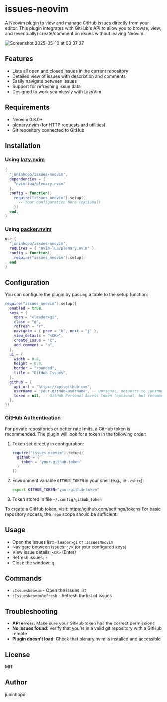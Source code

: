 # issues-neovim

A Neovim plugin to view and manage GitHub issues directly from your editor. This plugin integrates with GitHub's API to allow you to browse, view, and (eventually) create/comment on issues without leaving Neovim.

![Screenshot 2025-05-10 at 03 37 27](https://github.com/user-attachments/assets/ad670d2f-c7b0-4a0f-bc90-ba61a730da23)

## Features

- Lists all open and closed issues in the current repository
- Detailed view of issues with description and comments
- Easily navigate between issues
- Support for refreshing issue data
- Designed to work seamlessly with LazyVim

## Requirements

- Neovim 0.8.0+
- [plenary.nvim](https://github.com/nvim-lua/plenary.nvim) (for HTTP requests and utilities)
- Git repository connected to GitHub

## Installation

### Using [lazy.nvim](https://github.com/folke/lazy.nvim)

```lua
{
  "juninhopo/issues-neovim",
  dependencies = {
    "nvim-lua/plenary.nvim"
  },
  config = function()
    require("issues_neovim").setup({
      -- Your configuration here (optional)
    })
  end,
}
```

### Using [packer.nvim](https://github.com/wbthomason/packer.nvim)

```lua
use {
  "juninhopo/issues-neovim",
  requires = { "nvim-lua/plenary.nvim" },
  config = function()
    require("issues_neovim").setup()
  end
}
```

## Configuration

You can configure the plugin by passing a table to the setup function:

```lua
require("issues_neovim").setup({
  enabled = true,
  keys = {
    open = "<leader>gi",
    close = "q",
    refresh = "r",
    navigate = { prev = "k", next = "j" },
    view_details = "<CR>",
    create_issue = "c",
    add_comment = "a",
  },
  ui = {
    width = 0.8,
    height = 0.8,
    border = "rounded",
    title = "GitHub Issues",
  },
  github = {
    api_url = "https://api.github.com",
    username = "your-github-username", -- Optional, defaults to juninhopo
    token = nil, -- GitHub Personal Access Token (optional, but recommended)
  },
})
```

### GitHub Authentication

For private repositories or better rate limits, a GitHub token is recommended. The plugin will look for a token in the following order:

1. Token set directly in configuration:
   ```lua
   require("issues_neovim").setup({
     github = {
       token = "your-github-token"
     }
   })
   ```

2. Environment variable `GITHUB_TOKEN` in your shell (e.g., in `.zshrc`):
   ```bash
   export GITHUB_TOKEN="your-github-token"
   ```

3. Token stored in file `~/.config/github_token`

To create a GitHub token, visit: https://github.com/settings/tokens
For basic repository access, the `repo` scope should be sufficient.

## Usage

- Open the issues list: `<leader>gi` or `:IssuesNeovim`
- Navigate between issues: `j/k` (or your configured keys)
- View issue details: `<CR>` (Enter)
- Refresh issues: `r`
- Close the window: `q`

## Commands

- `:IssuesNeovim` - Open the issues list
- `:IssuesNeovimRefresh` - Refresh the list of issues

## Troubleshooting

- **API errors**: Make sure your GitHub token has the correct permissions
- **No issues found**: Verify that you're in a valid git repository with a GitHub remote
- **Plugin doesn't load**: Check that plenary.nvim is installed and accessible

## License

MIT

## Author

juninhopo
